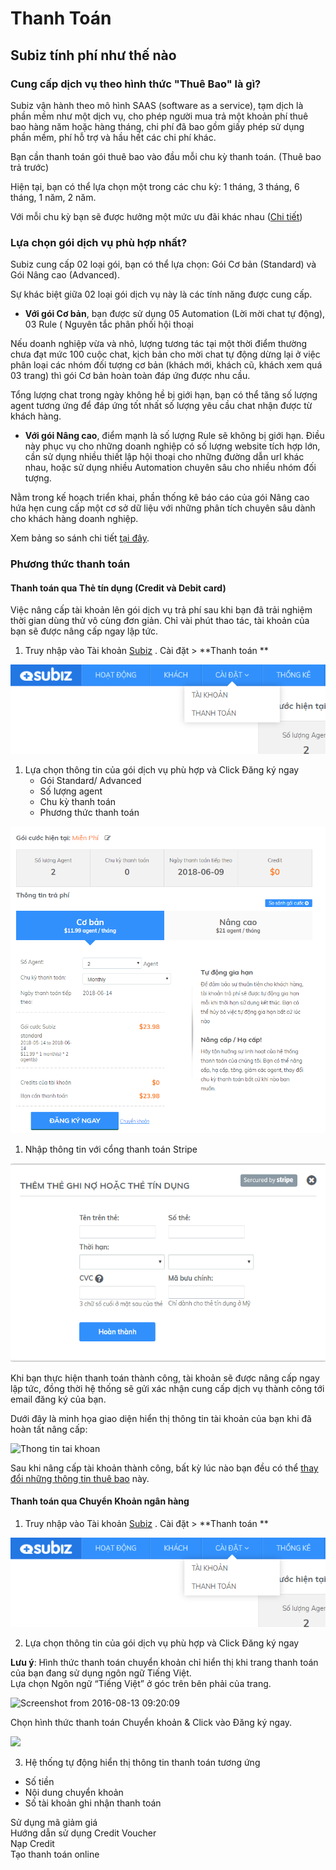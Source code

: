 # Thanh Toán

##  Subiz tính phí như thế nào

### Cung cấp dịch vụ theo hình thức "Thuê Bao" là gì?

Subiz vận hành theo mô hình SAAS \(software as a service\), tạm dịch là phần mềm như một dịch vụ, cho phép người mua trả một khoản phí thuê bao hàng năm hoặc hàng tháng, chi phí đã bao gồm giấy phép sử dụng phần mềm, phí hỗ trợ và hầu hết các chi phí khác.

Bạn cần thanh toán gói thuê bao vào đầu mỗi chu kỳ thanh toán. \(Thuê bao trả trước\)

Hiện tại, bạn có thể lựa chọn một trong các chu kỳ: 1 tháng, 3 tháng, 6 tháng, 1 năm, 2 năm.

Với mỗi chu kỳ bạn sẽ được hưởng một mức ưu đãi khác nhau \([Chi tiết](https://subiz.com/vi/pricing.html#morestandard)\)

###  Lựa chọn gói dịch vụ phù hợp nhất?

Subiz cung cấp 02 loại gói, bạn có thể lựa chọn: Gói Cơ bản \(Standard\) và Gói Nâng cao \(Advanced\).

Sự khác biệt giữa 02 loại gói dịch vụ này là các tính năng được cung cấp.

* **Với gói Cơ bản**, bạn được sử dụng 05 Automation \(Lời mời chat tự động\), 03 Rule \( Nguyên tắc phân phối hội thoại

Nếu doanh nghiệp vừa và nhỏ, lượng tương tác tại một thời điểm thường chưa đạt mức 100 cuộc chat, kịch bản cho mời chat tự động dừng lại ở việc phân loại các nhóm đối tượng cơ bản \(khách mới, khách cũ, khách xem quá 03 trang\) thì gói Cơ bản hoàn toàn đáp ứng được nhu cầu.

Tổng lượng chat trong ngày không hề bị giới hạn, bạn có thể tăng số lượng agent tương ứng để đáp ứng tốt nhất số lượng yêu cầu chat nhận được từ khách hàng.

* **Với gói Nâng cao**, điểm mạnh là số lượng Rule sẽ không bị giới hạn. Điều này phục vụ cho những doanh nghiệp có số lượng website tích hợp lớn, cần sử dụng nhiều thiết lập hội thoại cho những đường dẫn url khác nhau, hoặc sử dụng nhiều Automation chuyên sâu cho nhiều nhóm đối tượng.

Nằm trong kế hoạch triển khai, phần thống kê báo cáo của gói Nâng cao hứa hẹn cung cấp một cơ sở dữ liệu với những phân tích chuyên sâu dành cho khách hàng doanh nghiệp.

Xem bảng so sánh chi tiết [tại đây](http://subiz.com/vi/pricing.html#morestandard).

###  Phương thức thanh toán

#### Thanh toán qua Thẻ tín dụng \(Credit và Debit card\)

Việc nâng cấp tài khoản lên gói dịch vụ trả phí sau khi bạn đã trải nghiệm thời gian dùng thử vô cùng đơn giản. Chỉ vài phút thao tác, tài khoản của bạn sẽ được nâng cấp ngay lập tức.

1. Truy nhập vào Tài khoản [Subiz](https://app.subiz.com/login?redirect=%2Factivities%2F)  . Cài đặt &gt; **Thanh toán **

![Thanh to&#xE1;n d&#x1ECB;ch v&#x1EE5; Subiz](.gitbook/assets/image%20%282%29.png)

1. Lựa chọn thông tin của gói dịch vụ phù hợp và Click Đăng ký ngay
   * Gói Standard/ Advanced
   * Số lượng agent
   * Chu kỳ thanh toán
   * Phương thức thanh toán

![](.gitbook/assets/image.png)

1. Nhập thông tin với cổng thanh toán Stripe

![Nh&#x1EAD;p th&#xF4;ng tin &#x111;&#x1A1;n gi&#x1EA3;n](.gitbook/assets/image%20%281%29.png)

Khi bạn thực hiện thanh toán thành công, tài khoản sẽ được nâng cấp ngay lập tức, đồng thời hệ thống sẽ gửi xác nhận cung cấp dịch vụ thành công tới email đăng ký của bạn.

Dưới đây là minh họa giao diện hiển thị thông tin tài khoản của bạn khi đã hoàn tất nâng cấp:

![Thong tin tai khoan](https://docs.subiz.com/wp-content/uploads/2015/10/Thong-tin-tai-khoan.png)

Sau khi nâng cấp tài khoản thành công, bất kỳ lúc nào bạn đều có thể [thay đổi những thông tin thuê bao](https://docs.subiz.com/quan-ly-thong-tin-goi-dich-vu/) này. 

#### Thanh toán qua Chuyển Khoản ngân hàng 

1. Truy nhập vào Tài khoản [Subiz](https://app.subiz.com/login?redirect=%2Factivities%2F)  . Cài đặt &gt; **Thanh toán **

![Thanh to&#xE1;n d&#x1ECB;ch v&#x1EE5; Subiz](.gitbook/assets/image%20%282%29.png)

2. Lựa chọn thông tin của gói dịch vụ phù hợp và Click Đăng ký ngay

**Lưu ý**: Hình thức thanh toán chuyển khoản chỉ hiển thị khi trang thanh toán của bạn đang sử dụng ngôn ngữ Tiếng Việt.  
Lựa chọn Ngôn ngữ “Tiếng Việt” ở góc trên bên phải của trang.

![Screenshot from 2016-08-13 09:20:09](https://docs.subiz.com/wp-content/uploads/2016/01/Screenshot-from-2016-08-13-092009.png)

Chọn hình thức thanh toán Chuyển khoản & Click vào Đăng ký ngay.

![](https://docs.subiz.com/wp-content/uploads/2016/01/Screenshot-from-2016-08-13-092058.png)

3. Hệ thống tự động hiển thị thông tin thanh toán tương ứng

* Số tiền
* Nội dung chuyển khoản
* Số tài khoản ghi nhận thanh toán

  
Sử dụng mã giảm giá   
Hướng dẫn sử dụng Credit Voucher   
Nạp Credit   
Tạo thanh toán online

